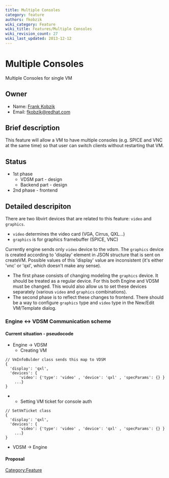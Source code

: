 ```yaml
---
title: Multiple Consoles
category: feature
authors: fkobzik
wiki_category: Feature
wiki_title: Features/Multiple Consoles
wiki_revision_count: 27
wiki_last_updated: 2013-12-12
---
```


# Multiple Consoles

Multiple Consoles for single VM

## Owner

*   Name: [Frank Kobzik](User:Fkobzik)
*   Email: <fkobzik@redhat.com>

## Brief description

This feature will allow a VM to have multiple consoles (e.g. SPICE and VNC at the same time) so that user can switch clients without restarting that VM.

## Status

*   1st phase
    -   VDSM part - design
    -   Backend part - design
*   2nd phase - frontend

## Detailed descripiton

There are two libvirt devices that are related to this feature: `video` and `graphics`.

*   `video` determines the video card (VGA, Cirrus, QXL...)
*   `graphics` is for graphics framebuffer (SPICE, VNC)

Currently engine sends only `video` device to the vdsm. The `graphics` device is created according to 'display' element in JSON structure that is sent on createVM. Possible values of this 'display' value are inconsistent (it's either 'vnc' or 'qxl', which doesn't make any sense).

*   The first phase consists of changing modeling the `graphics` device. It should be treated as a regular device. For this both Engine and VDSM must be changed. This would also allow us to set these devices separately (various `video` and `graphics` combinations).
*   The second phase is to reflect these changes to frontend. There should be a way to configure `graphics` type and `video` type in the New/Edit VM/Template dialog.

### Engine <-> VDSM Communication scheme

#### Current situation - pseudocode

*   Engine -> VDSM
    -   Creating VM

<!-- -->

    // VmInfoBulder class sends this map to VDSM
    {
      'display': 'qxl',
      'devices': {
          'video': {'type': 'video' , 'device': 'qxl' , 'specParams': {} }
        ...}
    }

*   -   Setting VM ticket for console auth

<!-- -->

    // SetVmTicket class
    {
      'display': 'qxl',
      'devices': {
          'video': {'type': 'video' , 'device': 'qxl' , 'specParams': {} }
        ...}
    }

*   VDSM -> Engine

#### Proposal

<Category:Feature>
